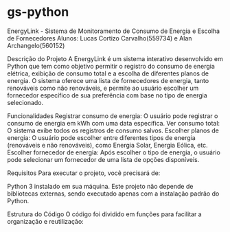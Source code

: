 # gs-python

EnergyLink - Sistema de Monitoramento de Consumo de Energia e Escolha de Fornecedores
Alunos: Lucas Cortizo Carvalho(559734) e Alan Archangelo(560152)

Descrição do Projeto
A EnergyLink é um sistema interativo desenvolvido em Python que tem como objetivo permitir o registro do consumo de energia elétrica, exibição de consumo total e a escolha de diferentes planos de energia. O sistema oferece uma lista de fornecedores de energia, tanto renováveis como não renováveis, e permite ao usuário escolher um fornecedor específico de sua preferência com base no tipo de energia selecionado.

Funcionalidades
Registrar consumo de energia: O usuário pode registrar o consumo de energia em kWh com uma data específica.
Ver consumo total: O sistema exibe todos os registros de consumo salvos.
Escolher planos de energia: O usuário pode escolher entre diferentes tipos de energia (renováveis e não renováveis), como Energia Solar, Energia Eólica, etc.
Escolher fornecedor de energia: Após escolher o tipo de energia, o usuário pode selecionar um fornecedor de uma lista de opções disponíveis.

Requisitos
Para executar o projeto, você precisará de:

Python 3 instalado em sua máquina.
Este projeto não depende de bibliotecas externas, sendo executado apenas com a instalação padrão do Python.

Estrutura do Código
O código foi dividido em funções para facilitar a organização e reutilização:

